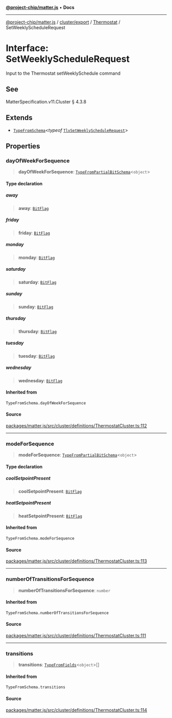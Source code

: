 [**@project-chip/matter.js**](../../../../../README.md) • **Docs**

***

[@project-chip/matter.js](../../../../../modules.md) / [cluster/export](../../../README.md) / [Thermostat](../README.md) / SetWeeklyScheduleRequest

# Interface: SetWeeklyScheduleRequest

Input to the Thermostat setWeeklySchedule command

## See

MatterSpecification.v11.Cluster § 4.3.8

## Extends

- [`TypeFromSchema`](../../../../../tlv/export/README.md#typefromschemas)\<*typeof* [`TlvSetWeeklyScheduleRequest`](../README.md#tlvsetweeklyschedulerequest)\>

## Properties

### dayOfWeekForSequence

> **dayOfWeekForSequence**: [`TypeFromPartialBitSchema`](../../../../../schema/export/README.md#typefrompartialbitschemat)\<`object`\>

#### Type declaration

##### away

> **away**: [`BitFlag`](../../../../../schema/export/README.md#bitflag)

##### friday

> **friday**: [`BitFlag`](../../../../../schema/export/README.md#bitflag)

##### monday

> **monday**: [`BitFlag`](../../../../../schema/export/README.md#bitflag)

##### saturday

> **saturday**: [`BitFlag`](../../../../../schema/export/README.md#bitflag)

##### sunday

> **sunday**: [`BitFlag`](../../../../../schema/export/README.md#bitflag)

##### thursday

> **thursday**: [`BitFlag`](../../../../../schema/export/README.md#bitflag)

##### tuesday

> **tuesday**: [`BitFlag`](../../../../../schema/export/README.md#bitflag)

##### wednesday

> **wednesday**: [`BitFlag`](../../../../../schema/export/README.md#bitflag)

#### Inherited from

`TypeFromSchema.dayOfWeekForSequence`

#### Source

[packages/matter.js/src/cluster/definitions/ThermostatCluster.ts:112](https://github.com/project-chip/matter.js/blob/7a8cbb56b87d4ccf34bec5a9a95ab40a1711324f/packages/matter.js/src/cluster/definitions/ThermostatCluster.ts#L112)

***

### modeForSequence

> **modeForSequence**: [`TypeFromPartialBitSchema`](../../../../../schema/export/README.md#typefrompartialbitschemat)\<`object`\>

#### Type declaration

##### coolSetpointPresent

> **coolSetpointPresent**: [`BitFlag`](../../../../../schema/export/README.md#bitflag)

##### heatSetpointPresent

> **heatSetpointPresent**: [`BitFlag`](../../../../../schema/export/README.md#bitflag)

#### Inherited from

`TypeFromSchema.modeForSequence`

#### Source

[packages/matter.js/src/cluster/definitions/ThermostatCluster.ts:113](https://github.com/project-chip/matter.js/blob/7a8cbb56b87d4ccf34bec5a9a95ab40a1711324f/packages/matter.js/src/cluster/definitions/ThermostatCluster.ts#L113)

***

### numberOfTransitionsForSequence

> **numberOfTransitionsForSequence**: `number`

#### Inherited from

`TypeFromSchema.numberOfTransitionsForSequence`

#### Source

[packages/matter.js/src/cluster/definitions/ThermostatCluster.ts:111](https://github.com/project-chip/matter.js/blob/7a8cbb56b87d4ccf34bec5a9a95ab40a1711324f/packages/matter.js/src/cluster/definitions/ThermostatCluster.ts#L111)

***

### transitions

> **transitions**: [`TypeFromFields`](../../../../../tlv/export/README.md#typefromfieldsf)\<`object`\>[]

#### Inherited from

`TypeFromSchema.transitions`

#### Source

[packages/matter.js/src/cluster/definitions/ThermostatCluster.ts:114](https://github.com/project-chip/matter.js/blob/7a8cbb56b87d4ccf34bec5a9a95ab40a1711324f/packages/matter.js/src/cluster/definitions/ThermostatCluster.ts#L114)
